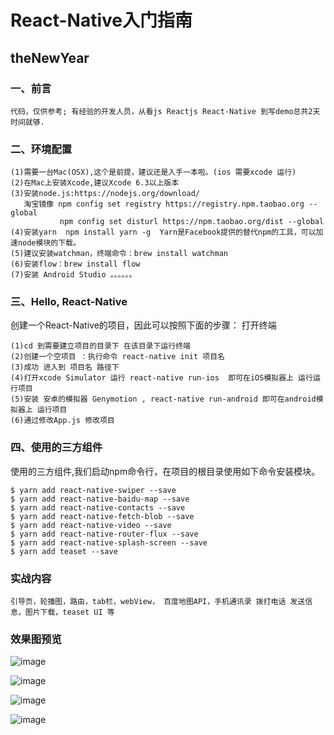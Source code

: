 # React-Native入门指南

## theNewYear
### 一、前言

	代码，仅供参考; 有经验的开发人员，从看js Reactjs React-Native 到写demo总共2天时间就够.

### 二、环境配置
	(1)需要一台Mac(OSX),这个是前提，建议还是入手一本啦。(ios 需要xcode 运行)
	(2)在Mac上安装Xcode,建议Xcode 6.3以上版本
	(3)安装node.js:https://nodejs.org/download/
	   淘宝镜像 npm config set registry https://registry.npm.taobao.org --global
               npm config set disturl https://npm.taobao.org/dist --global
    (4)安装yarn  npm install yarn -g  Yarn是Facebook提供的替代npm的工具，可以加速node模块的下载。
	(5)建议安装watchman，终端命令：brew install watchman
	(6)安装flow：brew install flow
	(7)安装 Android Studio 。。。。。。
### 三、Hello, React-Native
创建一个React-Native的项目，因此可以按照下面的步骤：
打开终端

	(1)cd 到需要建立项目的目录下 在该目录下运行终端
	(2)创建一个空项目 ：执行命令 react-native init 项目名
	(3)成功 进入到 项目名 路径下
	(4)打开xcode Simulator 运行 react-native run-ios  即可在iOS模拟器上 运行运行项目
	(5)安装 安卓的模拟器 Genymotion , react-native run-android 即可在android模拟器上 运行项目
	(6)通过修改App.js 修改项目

### 四、使用的三方组件

使用的三方组件,我们启动npm命令行，在项目的根目录使用如下命令安装模块。

	$ yarn add react-native-swiper --save
	$ yarn add react-native-baidu-map --save
	$ yarn add react-native-contacts --save
	$ yarn add react-native-fetch-blob --save
	$ yarn add react-native-video --save
	$ yarn add react-native-router-flux --save
	$ yarn add react-native-splash-screen --save
	$ yarn add teaset --save

### 实战内容

	引导页，轮播图，路由，tab栏，webView， 百度地图API，手机通讯录 拨打电话 发送信息，图片下载，teaset UI 等

### 效果图预览

 ![image](https://github.com/hwhtml/rn-1/blob/master/screenShot/6680454D-6F06-4816-8506-E611F4BB5699.png)

 ![image](https://github.com/hwhtml/rn-1/blob/master/screenShot/Screenshot_2018-01-24-17-32-17.png)

 ![image](https://github.com/hwhtml/rn-1/blob/master/screenShot/Screenshot_2018-01-24-17-32-48.png)

 ![image](https://github.com/hwhtml/rn-1/blob/master/screenShot/Screenshot_2018-01-24-17-32-53.png)




